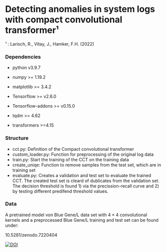 # Detecting anomalies in system logs with compact convolutional transformer¹ 

¹ : Larisch, R., Vitay, J., Hamker, F.H. (2022)

### Dependencies

- python v3.9.7

- numpy >= 1.19.2

- matplotlib >= 3.4.2

-  Tensorflow >= v2.6.0

- Tensorflow-addons >= v0.15.0

- tqdm >= 4.62

- transformers >=4.15

  

### Structure

- cct.py: Definition of the Compact convolutional transformer 
- custom_loader.py: Function for preprocessing of the original log data
- train.py: Start the training of the CCT on the training data
- create_uniqe: Function to remove samples from the test set, which are in training set
- evaluate.py: Creates a validation and test set to evaluate the trained CCT. The created test set is cleard of dublicates from the validation set. The decision threshold is found 1) via the precission-recall curve and 2) by testing different predifend threshold values.



### Data
 A pretrained model von Blue Gene/L data set with $4\times4$ convolutional kernels and a preprocessed Blue Gene/L training and test set can be found under:

10.5281/zenodo.7220404

[![DOI](https://zenodo.org/badge/DOI/10.5281/zenodo.7220404.svg)](https://doi.org/10.5281/zenodo.7220404)
